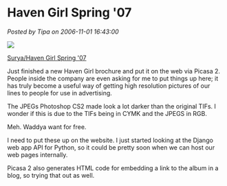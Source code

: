 # Haven Girl Spring '07

*Posted by Tipa on 2006-11-01 16:43:00*


[![](http://lh3.google.com/brendahol/RUkqzxTbABE/AAAAAAAAANs/ngYBeMvqFKQ/s160-c/SuryaHavenGirlSpring07.jpg)](http://picasaweb.google.com/brendahol/SuryaHavenGirlSpring07)



[Surya/Haven Girl Spring '07](http://picasaweb.google.com/brendahol/SuryaHavenGirlSpring07)

Just finished a new Haven Girl brochure and put it on the web via Picasa 2. People inside the company are even asking for me to put things up here; it has truly become a useful way of getting high resolution pictures of our lines to people for use in advertising.

The JPEGs Photoshop CS2 made look a lot darker than the original TIFs. I wonder if this is due to the TIFs being in CYMK and the JPEGS in RGB.

Meh. Waddya want for free.

I need to put these up on the website. I just started looking at the Django web app API for Python, so it could be pretty soon when we can host our web pages internally.

Picasa 2 also generates HTML code for embedding a link to the album in a blog, so trying that out as well.
